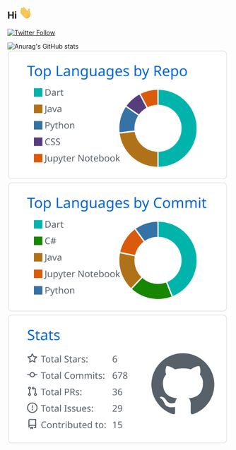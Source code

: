 ## Hi <img src="https://raw.githubusercontent.com/u8-zawa/u8-zawa/main/icons/wave.gif" width="30px">

<a href="https://twitter.com/zawa__713__" target="_blank" rel="noreferrer">
<img alt="Twitter Follow" src="https://img.shields.io/twitter/follow/zawa__713__?style=social">
</a>  

<!--
**u8-zawa/u8-zawa** is a ✨ _special_ ✨ repository because its `README.md` (this file) appears on your GitHub profile.

Here are some ideas to get you started:

- 🔭 I’m currently working on ...
- 🌱 I’m currently learning ...
- 👯 I’m looking to collaborate on ...
- 🤔 I’m looking for help with ...
- 💬 Ask me about ...
- 📫 How to reach me: ...
- 😄 Pronouns: ...
- ⚡ Fun fact: ...
-->
![Anurag's GitHub stats](https://github-readme-stats.vercel.app/api?username=u8-zawa&show_icons=true&theme=github)  
[![](https://raw.githubusercontent.com/u8-zawa/u8-zawa/main/profile-summary-card-output/github/1-repos-per-language.svg)](https://github.com/vn7n24fzkq/github-profile-summary-cards)
[![](https://raw.githubusercontent.com/u8-zawa/u8-zawa/main/profile-summary-card-output/github/2-most-commit-language.svg)](https://github.com/vn7n24fzkq/github-profile-summary-cards)
[![](https://raw.githubusercontent.com/u8-zawa/u8-zawa/main/profile-summary-card-output/github/3-stats.svg)](https://github.com/vn7n24fzkq/github-profile-summary-cards)
